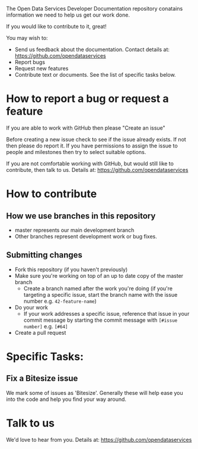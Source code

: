 The Open Data Services Developer Documentation repository conatains information
we need to help us get our work done.

If you would like to contribute to it, great!

You may wish to:

* Send us feedback about the documentation. Contact details at: https://github.com/opendataservices
* Report bugs
* Request new features
* Contribute text or documents. See the list of specific tasks below.

How to report a bug or request a feature
========================================
If you are able to work with GitHub then please "Create an issue"

Before creating a new issue check to see if the issue already exists. If not then please do report it. If you have permissions to assign the issue to people and milestones then try to select suitable options. 

If you are not comfortable working with GitHub, but would still like to contribute, then talk to us.  Details at: https://github.com/opendataservices


How to contribute
=================

How we use branches in this repository
--------------------------------------

* master represents our main development branch
* Other branches represent development work or bug fixes.

Submitting changes
------------------

* Fork this repository (if you haven't previously)
* Make sure you're working on top of an up to date copy of the master branch
    - Create a branch named after the work you're doing (if you're targeting a specific issue, start the branch name with the issue number e.g. ``42-feature-name``)
* Do your work
    - If your work addresses a specific issue, reference that issue in your commit message by starting the commit message with ``[#issue number]`` e.g. ``[#64]``
* Create a pull request

Specific Tasks:
===============

Fix a Bitesize issue
--------------------
We mark some of issues as 'Bitesize'. Generally these will help ease you into the code and help you find your way around.

Talk to us
==========
We'd love to hear from you. Details at: https://github.com/opendataservices
